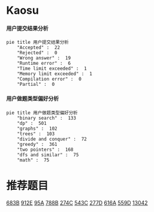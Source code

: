 # Kaosu

<!-- tabs:start -->



#### **用户提交结果分析**

```mermaid
pie title 用户提交结果分析
    "Accepted" :  22
    "Rejected" :  0
    "Wrong answer" :  19
    "Runtime error" :  6
    "Time limit exceeded" :  1
    "Memory limit exceeded" :  1
    "Compilation error" :  0
    "Partial" :  0
```

#### **用户做题类型偏好分析**

```mermaid
pie title 用户做题类型偏好分析
    "binary search" :  133
    "dp" :  501
    "graphs" :  102
    "trees" :  103
    "divide and conquer" :  72
    "greedy" :  361
    "two pointers" :  168
    "dfs and similar" :  75
    "math" :  75
```



<!-- tabs:end -->
# 推荐题目
[683B](https://codeforces.com/contest/683/problem/B)
[912E](https://codeforces.com/contest/912/problem/E)
[95A](https://codeforces.com/contest/95/problem/A)
[788B](https://codeforces.com/contest/788/problem/B)
[274C](https://codeforces.com/contest/274/problem/C)
[543C](https://codeforces.com/contest/543/problem/C)
[277D](https://codeforces.com/contest/277/problem/D)
[616A](https://codeforces.com/contest/616/problem/A)
[559D](https://codeforces.com/contest/559/problem/D)
[13042](https://codeforces.com/contest/1304/problem/2)
